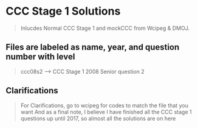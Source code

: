# CCC Stage 1 Solutions
> Inlucdes Normal CCC Stage 1 and mockCCC from Wcipeg & DMOJ.  

## Files are labeled as name, year, and question number with level 
> ccc08s2 --> CCC Stage 1 2008 Senior question 2  

## Clarifications
> For Clarifications, go to wcipeg for codes to match the file that you want
And as a final note, I believe I have finished all the CCC stage 1 questions up until 2017, so almost all the solutions are on here
